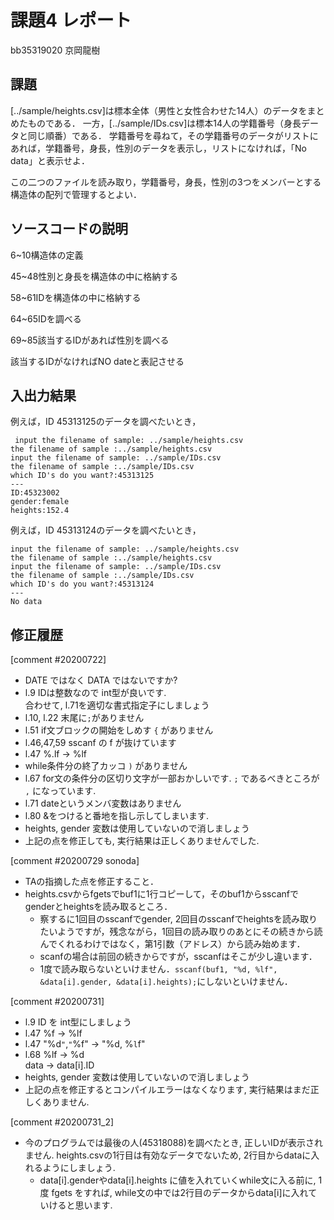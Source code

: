 # 課題4 レポート

bb35319020 京岡龍樹
## 課題

[../sample/heights.csv]は標本全体（男性と女性合わせた14人）のデータをまとめたものである．
一方，[../sample/IDs.csv]は標本14人の学籍番号（身長データと同じ順番）である．
学籍番号を尋ねて，その学籍番号のデータがリストにあれば，学籍番号，身長，性別のデータを表示し，リストになければ，「No data」と表示せよ．

この二つのファイルを読み取り，学籍番号，身長，性別の3つをメンバーとする構造体の配列で管理するとよい．

## ソースコードの説明
6~10構造体の定義

45~48性別と身長を構造体の中に格納する

58~61IDを構造体の中に格納する

64~65IDを調べる

69~85該当するIDがあれば性別を調べる

該当するIDがなければNO dateと表記させる

## 入出力結果

例えば，ID 45313125のデータを調べたいとき，

```
 input the filename of sample: ../sample/heights.csv
the filename of sample :../sample/heights.csv
input the filename of sample: ../sample/IDs.csv
the filename of sample :../sample/IDs.csv
which ID's do you want?:45313125
---
ID:45323002
gender:female
heights:152.4
```

例えば，ID 45313124のデータを調べたいとき，

```
input the filename of sample: ../sample/heights.csv
the filename of sample :../sample/heights.csv
input the filename of sample: ../sample/IDs.csv
the filename of sample :../sample/IDs.csv
which ID's do you want?:45313124
---
No data
```

## 修正履歴
[comment #20200722]
- DATE ではなく DATA ではないですか?
- l.9 IDは整数なので int型が良いです.  
合わせて, l.71を適切な書式指定子にしましょう
- l.10, l.22 末尾に`;`がありません
- l.51 if文ブロックの開始をしめす `{` がありません
- l.46,47,59 sscanf の f が抜けています
- l.47 %.lf -> %lf
- while条件分の終了カッコ `)` がありません
- l.67 for文の条件分の区切り文字が一部おかしいです. `;` であるべきところが `,` になっています. 
- l.71 dateというメンバ変数はありません
- l.80 &をつけると番地を指し示してしまいます. 
- heights, gender 変数は使用していないので消しましょう
- 上記の点を修正しても, 実行結果は正しくありませんでした. 

[comment #20200729 sonoda]
- TAの指摘した点を修正すること．
- heights.csvからfgetsでbuf1に1行コピーして，そのbuf1からsscanfでgenderとheightsを読み取るところ．
  - 察するに1回目のsscanfでgender, 2回目のsscanfでheightsを読み取りたいようですが，残念ながら，1回目の読み取りのあとにその続きから読んでくれるわけではなく，第1引数（アドレス）から読み始めます．
  - scanfの場合は前回の続きからですが，sscanfはそこが少し違います．
  - 1度で読み取らないといけません．`sscanf(buf1, "%d, %lf", &data[i].gender, &data[i].heights);`にしないといけません．

[comment #20200731]
- l.9 ID を int型にしましょう
- l.47 %f -> %lf  
- l.47 "%d`"`,`"`%f" -> "%d, %`l`f"
- l.68 %lf -> %d  
data -> data[i].ID
- heights, gender 変数は使用していないので消しましょう
- 上記の点を修正するとコンパイルエラーはなくなります, 実行結果はまだ正しくありません.

[comment #20200731_2]
- 今のプログラムでは最後の人(45318088)を調べたとき, 正しいIDが表示されません. heights.csvの1行目は有効なデータでないため, 2行目からdataに入れるようにしましょう.  
    - data[i].genderやdata[i].heights に値を入れていくwhile文に入る前に, 1度 fgets をすれば, while文の中では2行目のデータからdata[i]に入れていけると思います. 
